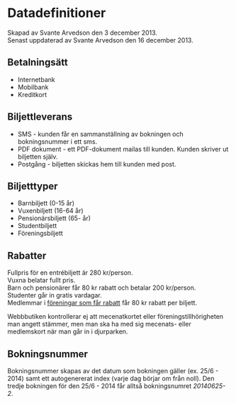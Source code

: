 # Datadefinitioner
Skapad av Svante Arvedson den 3 december 2013.      
Senast uppdaterad av Svante Arvedson den 16 december 2013.

## Betalningsätt
* Internetbank
* Mobilbank
* Kreditkort

## Biljettleverans
* SMS - kunden får en sammanställning av bokningen och bokningsnummer i ett sms.
* PDF dokument - ett PDF-dokument mailas till kunden. Kunden skriver ut biljetten själv.
* Postgång - biljetten skickas hem till kunden med post.

## Biljetttyper
* Barnbiljett (0-15 år)
* Vuxenbiljett (16-64 år)
* Pensionärsbiljett (65- år)
* Studentbiljett
* Föreningsbiljett

## Rabatter
Fullpris för en entrébiljett är 280 kr/person.      
Vuxna belatar fullt pris.      
Barn och pensionärer får 80 kr rabatt och betalar 200 kr/person.      
Studenter går in gratis vardagar.      
Medlemmar i [föreningar som får rabatt](foreningar-som-far-rabatt.md) får 
80 kr rabatt per biljett.

Webbbutiken kontrollerar ej att mecenatkortet eller föreningstillhörigheten man 
angett stämmer, men man ska ha med sig mecenats- eller medlemskort när man går 
in i djurparken.

## Bokningsnummer
Bokningsnummer skapas av det datum som bokningen gäller (ex. 25/6 - 2014) samt ett 
autogenererat index (varje dag börjar om från noll). Den tredje bokningen för den 
25/6 - 2014 får alltså bokningsnumret *20140625-2*.